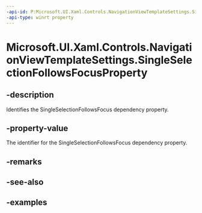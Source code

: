 ```yaml
---
-api-id: P:Microsoft.UI.Xaml.Controls.NavigationViewTemplateSettings.SingleSelectionFollowsFocusProperty
-api-type: winrt property
---
```


<!-- Property syntax.
public DependencyProperty SingleSelectionFollowsFocusProperty { get; }
-->

# Microsoft.UI.Xaml.Controls.NavigationViewTemplateSettings.SingleSelectionFollowsFocusProperty

## -description

Identifies the SingleSelectionFollowsFocus dependency property.

## -property-value

The identifier for the SingleSelectionFollowsFocus dependency property.

## -remarks

## -see-also

## -examples

